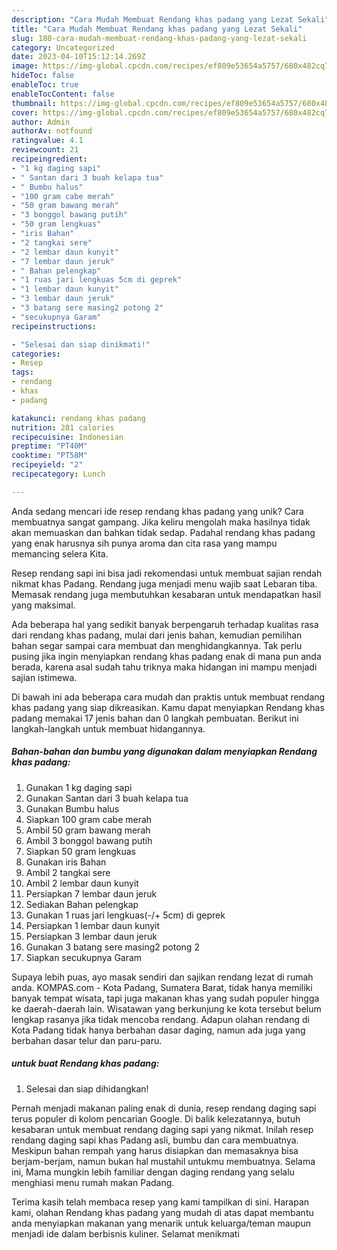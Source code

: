 ```yaml
---
description: "Cara Mudah Membuat Rendang khas padang yang Lezat Sekali"
title: "Cara Mudah Membuat Rendang khas padang yang Lezat Sekali"
slug: 180-cara-mudah-membuat-rendang-khas-padang-yang-lezat-sekali
category: Uncategorized
date: 2023-04-10T15:12:14.269Z
image: https://img-global.cpcdn.com/recipes/ef809e53654a5757/680x482cq70/rendang-khas-padang-foto-resep-utama.jpg
hideToc: false
enableToc: true
enableTocContent: false
thumbnail: https://img-global.cpcdn.com/recipes/ef809e53654a5757/680x482cq70/rendang-khas-padang-foto-resep-utama.jpg
cover: https://img-global.cpcdn.com/recipes/ef809e53654a5757/680x482cq70/rendang-khas-padang-foto-resep-utama.jpg
author: Admin
authorAv: notfound
ratingvalue: 4.1
reviewcount: 21
recipeingredient:
- "1 kg daging sapi"
- " Santan dari 3 buah kelapa tua"
- " Bumbu halus"
- "100 gram cabe merah"
- "50 gram bawang merah"
- "3 bonggol bawang putih"
- "50 gram lengkuas"
- "iris Bahan"
- "2 tangkai sere"
- "2 lembar daun kunyit"
- "7 lembar daun jeruk"
- " Bahan pelengkap"
- "1 ruas jari lengkuas 5cm di geprek"
- "1 lembar daun kunyit"
- "3 lembar daun jeruk"
- "3 batang sere masing2 potong 2"
- "secukupnya Garam"
recipeinstructions:

- "Selesai dan siap dinikmati!"
categories:
- Resep
tags:
- rendang
- khas
- padang

katakunci: rendang khas padang 
nutrition: 281 calories
recipecuisine: Indonesian
preptime: "PT40M"
cooktime: "PT58M"
recipeyield: "2"
recipecategory: Lunch

---
```





Anda sedang mencari ide resep rendang khas padang yang unik? Cara membuatnya sangat gampang. Jika keliru mengolah maka hasilnya tidak akan memuaskan dan bahkan tidak sedap. Padahal rendang khas padang yang enak harusnya sih punya aroma dan cita rasa yang mampu memancing selera Kita.





Resep rendang sapi ini bisa jadi rekomendasi untuk membuat sajian rendah nikmat khas Padang. Rendang juga menjadi menu wajib saat Lebaran tiba. Memasak rendang juga membutuhkan kesabaran untuk mendapatkan hasil yang maksimal.

Ada beberapa hal yang sedikit banyak berpengaruh terhadap kualitas rasa dari rendang khas padang, mulai dari jenis bahan, kemudian pemilihan bahan segar sampai cara membuat dan menghidangkannya. Tak perlu pusing jika ingin menyiapkan rendang khas padang enak di mana pun anda berada, karena asal sudah tahu triknya maka hidangan ini mampu menjadi sajian istimewa.






Di bawah ini ada beberapa cara mudah dan praktis untuk membuat rendang khas padang yang siap dikreasikan. Kamu dapat menyiapkan Rendang khas padang memakai 17 jenis bahan dan 0 langkah pembuatan. Berikut ini langkah-langkah untuk membuat hidangannya.

<!--inarticleads1-->

##### Bahan-bahan dan bumbu yang digunakan dalam menyiapkan Rendang khas padang:

1. Gunakan 1 kg daging sapi
1. Gunakan  Santan dari 3 buah kelapa tua
1. Gunakan  Bumbu halus
1. Siapkan 100 gram cabe merah
1. Ambil 50 gram bawang merah
1. Ambil 3 bonggol bawang putih
1. Siapkan 50 gram lengkuas
1. Gunakan iris Bahan
1. Ambil 2 tangkai sere
1. Ambil 2 lembar daun kunyit
1. Persiapkan 7 lembar daun jeruk
1. Sediakan  Bahan pelengkap
1. Gunakan 1 ruas jari lengkuas(-/+ 5cm) di geprek
1. Persiapkan 1 lembar daun kunyit
1. Persiapkan 3 lembar daun jeruk
1. Gunakan 3 batang sere masing2 potong 2
1. Siapkan secukupnya Garam


Supaya lebih puas, ayo masak sendiri dan sajikan rendang lezat di rumah anda. KOMPAS.com - Kota Padang, Sumatera Barat, tidak hanya memiliki banyak tempat wisata, tapi juga makanan khas yang sudah populer hingga ke daerah-daerah lain. Wisatawan yang berkunjung ke kota tersebut belum lengkap rasanya jika tidak mencoba rendang. Adapun olahan rendang di Kota Padang tidak hanya berbahan dasar daging, namun ada juga yang berbahan dasar telur dan paru-paru. 

<!--inarticleads2-->

#####  untuk buat Rendang khas padang:


1. Selesai dan siap dihidangkan!

Pernah menjadi makanan paling enak di dunia, resep rendang daging sapi terus populer di kolom pencarian Google. Di balik kelezatannya, butuh kesabaran untuk membuat rendang daging sapi yang nikmat. Inilah resep rendang daging sapi khas Padang asli, bumbu dan cara membuatnya. Meskipun bahan rempah yang harus disiapkan dan memasaknya bisa berjam-berjam, namun bukan hal mustahil untukmu membuatnya. Selama ini, Mama mungkin lebih familiar dengan daging rendang yang selalu menghiasi menu rumah makan Padang. 

Terima kasih telah membaca resep yang kami tampilkan di sini. Harapan kami, olahan Rendang khas padang yang mudah di atas dapat membantu anda menyiapkan makanan yang menarik untuk keluarga/teman maupun menjadi ide dalam berbisnis kuliner. Selamat menikmati
